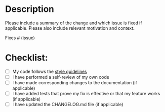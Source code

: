 # Description

Please include a summary of the change and which issue is fixed if applicable. Please also include relevant motivation and context.

Fixes # (issue)

# Checklist:

- [ ] My code follows the [style guidelines](https://watts.readthedocs.io/en/latest/dev/styleguide.html)
- [ ] I have performed a self-review of my own code
- [ ] I have made corresponding changes to the documentation (if applicable)
- [ ] I have added tests that prove my fix is effective or that my feature works (if applicable)
- [ ] I have updated the CHANGELOG.md file (if applicable)
